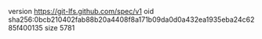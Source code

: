 version https://git-lfs.github.com/spec/v1
oid sha256:0bcb210402fab88b20a4408f8a171b09da0d0a432ea1935eba24c6285f400135
size 5781
